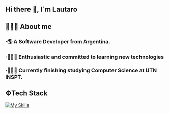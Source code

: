 ## Hi there 👋, I´m Lautaro 

## 🙋🏻‍♂️ About me

### ·🌎 A Software Developer from Argentina.
### ·🧑🏻‍💻 Enthusiastic and committed to learning new technologies
### ·🧑🏻‍🎓 Currently finishing studying Computer Science at UTN INSPT.

## ⚙️Tech Stack
[![My Skills](https://skillicons.dev/icons?i=js,nodejs,npm,express,bootstrap,react,postman,html,css,java,spring,,mysql,git,github,vscode,c,clojure,py)](https://skillicons.dev)
